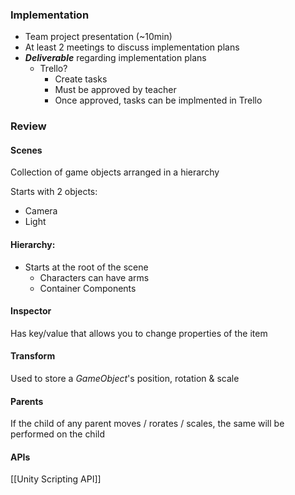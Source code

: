 ### Implementation
- Team project presentation (~10min)
- At least 2 meetings to discuss implementation plans
- ***Deliverable*** regarding implementation plans
	- Trello?
		- Create tasks
		- Must be approved by teacher
		- Once approved, tasks can be implmented in Trello

### Review
#### Scenes
Collection of game objects arranged in a hierarchy

Starts with 2 objects:
- Camera
- Light

#### Hierarchy:
- Starts at the root of the scene
	- Characters can have arms
	- Container Components

#### Inspector
Has key/value that allows you to change properties of the item

#### Transform
Used to store a *GameObject*'s position, rotation & scale

#### Parents
If the child of any parent moves / rorates / scales, the same will be performed on the child

#### APIs
[[Unity Scripting API]]